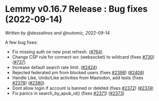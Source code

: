 # Lemmy v0.16.7 Release : Bug fixes (2022-09-14)

_Written by @dessalines and @nutomic, 2022-09-14_

A few bug fixes:

- Fix missing auth on new post refresh. ([#764](https://github.com/LemmyNet/lemmy-ui/issues/764))
- Change CSP rule for connect-src (websocket) to wildcard (fixes [#730](https://github.com/LemmyNet/lemmy-ui/issues/730)) ([#737](https://github.com/LemmyNet/lemmy-ui/issues/737))
- Increase default search rate limit. ([#2424](https://github.com/LemmyNet/lemmy/issues/2424))
- Rejected federated pm from blocked users (fixes [#2398](https://github.com/LemmyNet/lemmy/issues/2398)) ([#2408](https://github.com/LemmyNet/lemmy/issues/2408))
- Handle Like, Undo/Like activities from Mastodon, add tests (fixes [#2378](https://github.com/LemmyNet/lemmy/issues/2378)) ([#2380](https://github.com/LemmyNet/lemmy/issues/2380))
- Dont allow login if account is banned or deleted (fixes [#2372](https://github.com/LemmyNet/lemmy/issues/2372)) ([#2374](https://github.com/LemmyNet/lemmy/issues/2374))
- Fix panics in search_by_apub_id() (fixes [#2371](https://github.com/LemmyNet/lemmy/issues/2371)) ([#2373](https://github.com/LemmyNet/lemmy/issues/2373))
